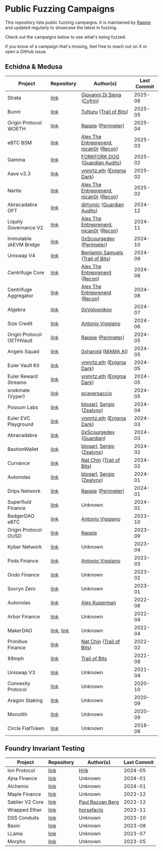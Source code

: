 # Public Fuzzing Campaigns
This repository lists public fuzzing campaigns. It is maintained by [Rappie](https://x.com/rappie_eth) and updated regularly to showcase the latest in fuzzing.

Check out the campaigns below to see what's being fuzzed.

If you know of a campaign that's missing, feel free to reach out on X or open a GitHub issue.

## Echidna & Medusa
| Project                   | Repository                                                                                                                                           | Author(s)                                                                                                                   | Last Commit |
| ------------------------- | ---------------------------------------------------------------------------------------------------------------------------------------------------- | --------------------------------------------------------------------------------------------------------------------------- | ----------- |
| Strata                    | [link](https://github.com/Strata-Money/contracts/tree/master/test/recon)                                                                             | [Giovanni Di Siena](https://x.com/giovannidisiena) ([Cyfrin](https://x.com/CyfrinAudits))                                   | 2025-06     |
| Bunni                     | [link](https://github.com/Bunniapp/bunni-v2/tree/main/fuzz)                                                                                          | [Tutturu](https://x.com/TuturuTech) ([Trail of Bits](https://x.com/trailofbits))                                            | 2025-05     |
| Origin Protocol WOETH     | [link](https://github.com/perimetersec/origin-woeth-fuzz)                                                                                            | [Rappie](https://x.com/rappie_eth) ([Perimeter](https://x.com/perimeter_sec))                                               | 2025-04     |
| eBTC BSM                  | [link](https://github.com/ebtc-protocol/ebtc-bsm/tree/main/test/recon-core)                                                                          | [Alex The Entreprenerd](https://x.com/GalloDaSballo), [nican0r](https://x.com/nican0r) ([Recon](https://x.com/getreconxyz)) | 2025-03     |
| Gamma                     | [link](https://github.com/CodeHawks-Contests/2025-02-gamma/tree/main/test/fuzzing/echidna)                                                           | [FORKFORK DOG](https://x.com/forkforkdog) ([Guardian Audits](https://x.com/GuardianAudits))                                 | 2025-02     |
| Aave v3.3                 | [link](https://github.com/bgd-labs/aave-v3-origin/tree/main/tests/invariants)                                                                        | [vnmrtz.eth](https://x.com/vn_martinez_) ([Enigma Dark](https://x.com/EnigmadarkLabs))                                      | 2025-02     |
| Nerite                    | [link](https://github.com/Recon-Fuzz/nerite/tree/invariant-testing/contracts/test/recon)                                                             | [Alex The Entreprenerd](https://x.com/GalloDaSballo), [nican0r](https://x.com/nican0r) ([Recon](https://x.com/getreconxyz)) | 2025-02     |
| Abracadabra OFT           | [link](https://github.com/GuardianAudits/abra-oft-fuzzing/tree/abra-suite/test/fuzzing-oft)                                                          | [dirtymic](https://x.com/dirtymic26) ([Guardian Audits](https://x.com/GuardianAudits))                                      | 2024-12     |
| Liquity Governance V2     | [link](https://github.com/liquity/V2-gov/tree/main/test/recon)                                                                                       | [Alex The Entreprenerd](https://x.com/GalloDaSballo), [nican0r](https://x.com/nican0r) ([Recon](https://x.com/getreconxyz)) | 2024-11     |
| Immutable zkEVM Bridge    | [link](https://github.com/perimetersec/zkevm-bridge-contracts-fuzz/tree/main/test/fuzzing)                                                           | [0xScourgedev](https://x.com/0xScourgedev) ([Perimeter](https://x.com/perimeter_sec))                                       | 2024-10     |
| Uniswap V4                | [link](https://github.com/trailofbits/v4-core/tree/add-stateful-properties/test/trailofbits)                                                         | [Benjamin Samuels](https://x.com/thebensams) ([Trail of Bits](https://x.com/trailofbits))                                   | 2024-09     |
| Centrifuge Core           | [link](https://github.com/centrifuge/liquidity-pools/tree/main/test/recon-core)                                                                      | [Alex The Entreprenerd](https://x.com/GalloDaSballo) ([Recon](https://x.com/getreconxyz))                                   | 2024-08     |
| Centrifuge Aggregator     | [link](https://github.com/centrifuge/liquidity-pools/tree/main/test/recon-aggregator)                                                                | [Alex The Entreprenerd](https://x.com/GalloDaSballo) ([Recon](https://x.com/getreconxyz))                                   | 2024-08     |
| Algebra                   | [link](https://github.com/cryptoalgebra/Algebra/tree/integral-v1.2.1/src/core/contracts/test/echidna)                                                | [0xVolosnikov](https://x.com/0xVolosnikov)                                                                                  | 2024-07     |
| Size Credit               | [link](https://github.com/SizeCredit/size-solidity/tree/main/test/invariants)                                                                        | [Antonio Viggiano](https://x.com/agfviggiano)                                                                               | 2024-06     |
| Origin Protocol OETHVault | [link](https://github.com/perimetersec/origin-oeth-fuzzing)                                                                                          | [Rappie](https://x.com/rappie_eth) ([Perimeter](https://x.com/perimeter_sec))                                               | 2024-05     |
| Angels Squad              | [link](https://github.com/xluckydegen/launchpad-contracts/tree/main/contracts/echidna)                                                               | [0xharold](https://x.com/haraslub) ([MAMA AI](https://themama.ai))                                                          | 2024-05     |
| Euler Vault Kit           | [link](https://github.com/euler-xyz/euler-vault-kit/tree/master/test/invariants)                                                                     | [vnmrtz.eth](https://x.com/vn_martinez_) ([Enigma Dark](https://x.com/EnigmadarkLabs))                                      | 2024-05     |
| Euler Reward Streams      | [link](https://github.com/euler-xyz/reward-streams/tree/master/test/invariants)                                                                      | [vnmrtz.eth](https://x.com/vn_martinez_) ([Enigma Dark](https://x.com/EnigmadarkLabs))                                      | 2024-05     |
| snekmate (Vyper)          | [link](https://github.com/pcaversaccio/snekmate/tree/modules/test/tokens/echidna)                                                                    | [pcaversaccio](https://x.com/pcaversaccio)                                                                                  | 2024-05     |
| Possum Labs               | [link](https://github.com/ZealynxSecurity/Possum-Labs?tab=readme-ov-file#echidna)                                                                    | [bloqarl](https://x.com/TheBlockChainer), [Sergio](https://x.com/Seecoalba) ([Zealynx](https://x.com/ZealynxSecurity))      | 2024-04     |
| Euler EVC Playground      | [link](https://github.com/euler-xyz/evc-playground/tree/master/test/invariants)                                                                      | [vnmrtz.eth](https://x.com/vn_martinez_) ([Enigma Dark](https://x.com/EnigmadarkLabs))                                      | 2024-03     |
| Abracadabra               | [link](https://github.com/Abracadabra-money/abracadabra-money-contracts/tree/0e717e73662b840bb77eba196bd86d405decb154/test/fuzzing)                  | [0xScourgedev](https://x.com/0xScourgedev) ([Guardian](https://x.com/GuardianAudits))                                       | 2024-03     |
| BastionWallet             | [link](https://github.com/ZealynxSecurity/BastionWallet/tree/main/src/echidna)                                                                       | [bloqarl](https://x.com/TheBlockChainer), [Sergio](https://x.com/Seecoalba) ([Zealynx](https://x.com/ZealynxSecurity))      | 2024-02     |
| Curvance                  | [link](https://github.com/curvance/Curvance-CantinaCompetition/tree/develop/tests/fuzzing)                                                           | [Nat Chin](https://x.com/0xicingdeath) ([Trail of Bits](https://x.com/trailofbits))                                         | 2024-02     |
| Autonolas                 | [link](https://github.com/ZealynxSecurity/Autonolas/tree/master/src/Echidna)                                                                         | [bloqarl](https://x.com/TheBlockChainer), [Sergio](https://x.com/Seecoalba) ([Zealynx](https://x.com/ZealynxSecurity))      | 2024-01     |
| Drips Network             | [link](https://github.com/perimetersec/drips-fuzzing)                                                                                                | [Rappie](https://x.com/rappie_eth) ([Perimeter](https://x.com/perimeter_sec))                                               | 2024-01     |
| Superfluid Finance        | [link](https://github.com/superfluid-finance/protocol-monorepo/tree/dev/packages/hot-fuzz)                                                           | Unknown                                                                                                                     | 2024-01     |
| BadgerDAO eBTC            | [link](https://github.com/ebtc-protocol/ebtc/tree/main/packages/contracts/contracts/TestContracts/invariants)                                        | [Antonio Viggiano](https://x.com/agfviggiano)                                                                               | 2023-10     |
| Origin Protocol OUSD<br>  | [link](https://github.com/OriginProtocol/origin-dollar/tree/master/contracts/contracts/echidna)                                                      | [Rappie](https://x.com/rappie_eth)                                                                                          | 2023-09     |
| Kyber Network             | [link](https://github.com/KyberNetwork/ks-elastic-sc/tree/main/contracts/echidna)                                                                    | Unknown                                                                                                                     | 2023-04     |
| Pods Finance              | [link](https://github.com/pods-finance/yield-contracts/tree/main/test/invariants)                                                                    | [Antonio Viggiano](https://x.com/agfviggiano)                                                                               | 2023-03     |
| Ondo Finance              | [link](https://github.com/ondoprotocol/tokenized-funds/tree/main/contracts/echidna)                                                                  | Unknown                                                                                                                     | 2023-02     |
| Sovryn Zero               | [link](https://github.com/DistributedCollective/zero/tree/main/packages/contracts/contracts/TestContracts)                                           | Unknown                                                                                                                     | 2023-01     |
| Autonolas                 | [link](https://github.com/valory-xyz/autonolas-governance/tree/main/audits/internal/analysis/fuzzing/VotingEscrow)                                   | [Alex Kuperman](https://x.com/kupermind)                                                                                    | 2022-06     |
| Arbor Finance             | [link](https://github.com/alwaysbegrowing/arbor-contracts/tree/main/contracts/echidna)                                                               | Unknown                                                                                                                     | 2022-04     |
| MakerDAO                  | [link](https://github.com/makerdao/dss-vest/tree/master/echidna), [link](https://github.com/makerdao/optimism-dai-bridge/tree/master/contracts/test) | Unknown                                                                                                                     | 2022-04     |
| Primitive Finance         | [link](https://github.com/primitivefinance/rmm-core/tree/main/contracts/crytic)                                                                      | [Nat Chin](https://x.com/0xicingdeath) ([Trail of Bits](https://x.com/trailofbits))                                         | 2022-02     |
| 88mph                     | [link](https://github.com/88mphapp/88mph-contracts/tree/v3/contracts/echidna)                                                                        | [Trail of Bits](https://x.com/trailofbits)                                                                                  | 2021-08     |
| Uniswap V3                | [link](https://github.com/Uniswap/v3-core/tree/main/contracts/test)                                                                                  | Unknown                                                                                                                     | 2021-04     |
| Convexity Protocol        | [link](https://github.com/opynfinance/ConvexityProtocol/tree/dev/contracts/echidna)                                                                  | Unknown                                                                                                                     | 2020-10     |
| Aragon Staking            | [link](https://github.com/aragon/staking/tree/82bf54a3e11ec4e50d470d66048a2dd3154f940b/packages/protocol/contracts/test/lib)                         | Unknown                                                                                                                     | 2020-09     |
| Monolith                  | [link](https://github.com/tokencard/contracts/tree/master/tools/echidna)                                                                             | Unknown                                                                                                                     | 2020-09     |
| Circle FiatToken          | [link](https://github.com/circlefin/stablecoin-evm/tree/master/echidna_tests)                                                                        | Unknown                                                                                                                     | 2018-08     |

## Foundry Invariant Testing
| Project         | Repository                                                                                    | Author(s)                                   | Last Commit |
| --------------- | --------------------------------------------------------------------------------------------- | ------------------------------------------- | ----------- |
| Ion Protocol    | [link](https://github.com/Ion-Protocol/ion-protocol/tree/master/test/invariant/IonPool)       | [Hrik](https://x.com/HrikBho)               | 2024-05     |
| Ajna Finance    | [link](https://github.com/ajna-finance/ajna-core/tree/master/tests/forge/invariants)          | Unknown                                     | 2024-01     |
| Alchemix        | [link](https://github.com/alchemix-finance/v2-foundry/tree/master/src/test)                   | Unknown                                     | 2024-01     |
| Maple Finance   | [link](https://github.com/maple-labs/maple-core-v2/tree/main/tests/invariants)                | Unknown                                     | 2023-12     |
| Sablier V2 Core | [link](https://github.com/sablier-labs/v2-core/tree/main/test/invariant)                      | [Paul Razvan Berg](https://x.com/PaulRBerg) | 2023-12     |
| Wrapped Ether   | [link](https://github.com/horsefacts/weth-invariant-testing/tree/main)                        | [horsefacts](https://x.com/eth_call)        | 2023-11     |
| DSS Conduits    | [link](https://github.com/makerdao/dss-conduits/tree/master/test/arranger-conduit/invariants) | Unknown                                     | 2023-10     |
| Basin           | [link](https://github.com/BeanstalkFarms/Basin/tree/master/test/invariant)                    | Unknown                                     | 2023-08     |
| LLama           | [link](https://github.com/llamaxyz/llama/tree/main/test/invariants)                           | Unknown                                     | 2023-07     |
| Morpho          | [link](https://github.com/morpho-org/morpho-data-structures/tree/main/test)                   | Unknown                                     | 2023-05     |

